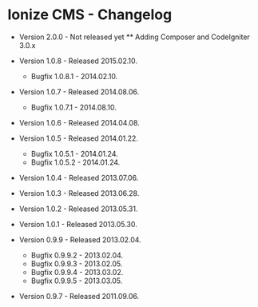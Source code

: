 Ionize CMS - Changelog
======================

* Version 2.0.0 - Not released yet
** Adding Composer and CodeIgniter 3.0.x

* Version 1.0.8 - Released 2015.02.10.
  * Bugfix 1.0.8.1 - 2014.02.10.
* Version 1.0.7 - Released 2014.08.06.
  * Bugfix 1.0.7.1 - 2014.08.10.
* Version 1.0.6 - Released 2014.04.08.
* Version 1.0.5 - Released 2014.01.22.
  * Bugfix 1.0.5.1 - 2014.01.24.
  * Bugfix 1.0.5.2 - 2014.01.24.
* Version 1.0.4 - Released 2013.07.06.
* Version 1.0.3 - Released 2013.06.28.
* Version 1.0.2 - Released 2013.05.31.
* Version 1.0.1 - Released 2013.05.30.
* Version 0.9.9 - Released 2013.02.04.
  * Bugfix 0.9.9.2 - 2013.02.04.
  * Bugfix 0.9.9.3 - 2013.02.05.
  * Bugfix 0.9.9.4 - 2013.03.02.
  * Bugfix 0.9.9.5 - 2013.03.05.
* Version 0.9.7 - Released 2011.09.06.
